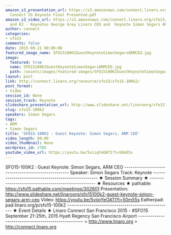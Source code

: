 ```yaml
---
amazon_s3_presentation_url: https://s3.amazonaws.com/connect.linaro.org/sfo15/Presentations/09-21-Monday/Linaro
  Connect SS Keynote Final Presented.pdf
amazon_s3_video_url: https://s3.amazonaws.com/connect.linaro.org/sfo15/Videos/09-21-Monday/SFO15-100K1
  and K2 - Keynotes George Grey Linaro CEO and  Keynote Simon Segars ARM CEO.mp4
author: connect
categories:
- sfo15
comments: false
date: 2015-09-21 00:00:00
featured_image_name: SFO15100K2GuestKeynoteSimonSegarsARMCEO.jpg
image:
  featured: true
  name: SFO15100K2GuestKeynoteSimonSegarsARMCEO.jpg
  path: /assets/images/featured-images/SFO15100K2GuestKeynoteSimonSegarsARMCEO.jpg
layout: post
link: http://connect.linaro.org/resource/sfo15/sfo15-100k2/
post_format:
- Video
session_id: None
session_track: Keynote
slideshare_presentation_url: http://www.slideshare.net/linaroorg/sfo15100k2-guest-keynote-simon-segars-arm-ceo
slug: sfo15-100k2
speakers: Simon Segars
tags:
- ARM
- Simon Segars
title: 'SFO15-100K2 : Guest Keynote: Simon Segars, ARM CEO'
video_length: 00:00
video_thumbnail: None
wordpress_id: 2785
youtube_video_url: https://youtu.be/5viiqYeOATI?t=50m55s
---
```


SFO15-100K2 : Guest Keynote: Simon Segars, ARM CEO  ---------------------------------------------------  Speaker: Simon Segars Track: Keynote ---------------------------------------------------  ★ Session Summary ★  ---------------------------------------------------  ★ Resources ★ pathable: https://sfo15.pathable.com/meetings/302601 Presentation: http://www.slideshare.net/linaroorg/sfo15100k2-guest-keynote-simon-segars-arm-ceo Video: https://youtu.be/5viiqYeOATI?t=50m55s Eatherpad: pad.linaro.org/p/sfo15-100k2  ---------------------------------------------------  ★ Event Details ★ Linaro Connect San Francisco 2015 - #SFO15 September 21-25th, 2015 Hyatt Regency San Francisco Airport ---------------------------------------------------  > http://www.linaro.org > http://connect.linaro.org
